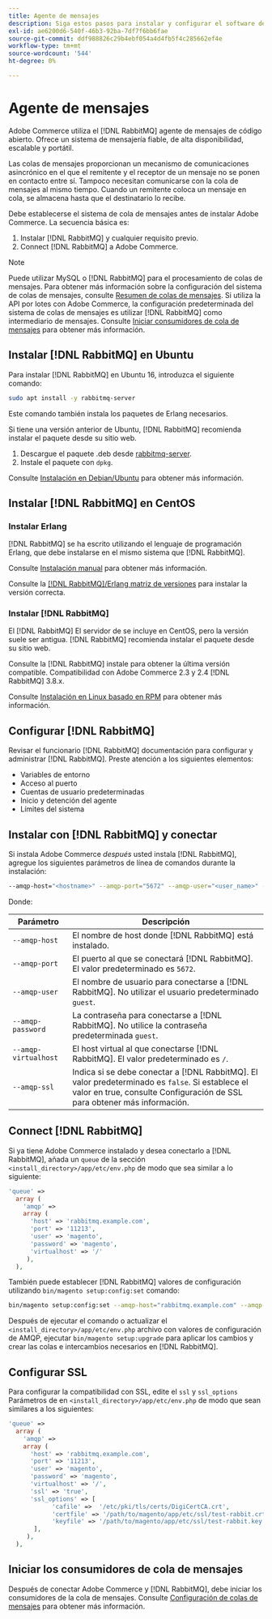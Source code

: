 ```yaml
---
title: Agente de mensajes
description: Siga estos pasos para instalar y configurar el software de Agente de mensajes necesario (como [!DNL RabbitMQ]) para instalaciones locales de Adobe Commerce.
exl-id: ae6200d6-540f-46b3-92ba-7df7f6bb6fae
source-git-commit: ddf988826c29b4ebf054a4d4fb5f4c285662ef4e
workflow-type: tm+mt
source-wordcount: '544'
ht-degree: 0%

---
```


# Agente de mensajes

Adobe Commerce utiliza el [!DNL RabbitMQ] agente de mensajes de código abierto. Ofrece un sistema de mensajería fiable, de alta disponibilidad, escalable y portátil.

Las colas de mensajes proporcionan un mecanismo de comunicaciones asincrónico en el que el remitente y el receptor de un mensaje no se ponen en contacto entre sí. Tampoco necesitan comunicarse con la cola de mensajes al mismo tiempo. Cuando un remitente coloca un mensaje en cola, se almacena hasta que el destinatario lo recibe.

Debe establecerse el sistema de cola de mensajes antes de instalar Adobe Commerce. La secuencia básica es:

1. Instalar [!DNL RabbitMQ] y cualquier requisito previo.
1. Connect [!DNL RabbitMQ] a Adobe Commerce.

>[!NOTE]
>
>Puede utilizar MySQL o [!DNL RabbitMQ] para el procesamiento de colas de mensajes. Para obtener más información sobre la configuración del sistema de colas de mensajes, consulte [Resumen de colas de mensajes](https://developer.adobe.com/commerce/php/development/components/message-queues/). Si utiliza la API por lotes con Adobe Commerce, la configuración predeterminada del sistema de colas de mensajes es utilizar [!DNL RabbitMQ] como intermediario de mensajes. Consulte [Iniciar consumidores de cola de mensajes](../../configuration/cli/start-message-queues.md) para obtener más información.

## Instalar [!DNL RabbitMQ] en Ubuntu

Para instalar [!DNL RabbitMQ] en Ubuntu 16, introduzca el siguiente comando:

```bash
sudo apt install -y rabbitmq-server
```

Este comando también instala los paquetes de Erlang necesarios.

Si tiene una versión anterior de Ubuntu, [!DNL RabbitMQ] recomienda instalar el paquete desde su sitio web.

1. Descargue el paquete .deb desde [rabbitmq-server](https://www.rabbitmq.com/download.html).
1. Instale el paquete con `dpkg`.

Consulte [Instalación en Debian/Ubuntu](https://www.rabbitmq.com/install-debian.html) para obtener más información.

## Instalar [!DNL RabbitMQ] en CentOS

### Instalar Erlang

[!DNL RabbitMQ] se ha escrito utilizando el lenguaje de programación Erlang, que debe instalarse en el mismo sistema que [!DNL RabbitMQ].

Consulte [Instalación manual](https://www.erlang-solutions.com/downloads/) para obtener más información.

Consulte la [[!DNL RabbitMQ]/Erlang matriz de versiones](https://www.rabbitmq.com/which-erlang.html) para instalar la versión correcta.

### Instalar [!DNL RabbitMQ]

El [!DNL RabbitMQ] El servidor de se incluye en CentOS, pero la versión suele ser antigua. [!DNL RabbitMQ] recomienda instalar el paquete desde su sitio web.

Consulte la [!DNL RabbitMQ] instale para obtener la última versión compatible. Compatibilidad con Adobe Commerce 2.3 y 2.4 [!DNL RabbitMQ] 3.8.x.

Consulte [Instalación en Linux basado en RPM](https://www.rabbitmq.com/install-rpm.html) para obtener más información.

## Configurar [!DNL RabbitMQ]

Revisar el funcionario [!DNL RabbitMQ] documentación para configurar y administrar [!DNL RabbitMQ]. Preste atención a los siguientes elementos:

* Variables de entorno
* Acceso al puerto
* Cuentas de usuario predeterminadas
* Inicio y detención del agente
* Límites del sistema

## Instalar con [!DNL RabbitMQ] y conectar

Si instala Adobe Commerce _después_ usted instala [!DNL RabbitMQ], agregue los siguientes parámetros de línea de comandos durante la instalación:

```bash
--amqp-host="<hostname>" --amqp-port="5672" --amqp-user="<user_name>" --amqp-password="<password>" --amqp-virtualhost="/"
```

Donde:

| Parámetro | Descripción |
|--- |--- |
| `--amqp-host` | El nombre de host donde [!DNL RabbitMQ] está instalado. |
| `--amqp-port` | El puerto al que se conectará [!DNL RabbitMQ]. El valor predeterminado es `5672`. |
| `--amqp-user` | El nombre de usuario para conectarse a [!DNL RabbitMQ]. No utilizar el usuario predeterminado `guest`. |
| `--amqp-password` | La contraseña para conectarse a [!DNL RabbitMQ]. No utilice la contraseña predeterminada `guest`. |
| `--amqp-virtualhost` | El host virtual al que conectarse [!DNL RabbitMQ]. El valor predeterminado es `/`. |
| `--amqp-ssl` | Indica si se debe conectar a [!DNL RabbitMQ]. El valor predeterminado es `false`. Si establece el valor en true, consulte Configuración de SSL para obtener más información. |

## Connect [!DNL RabbitMQ]

Si ya tiene Adobe Commerce instalado y desea conectarlo a [!DNL RabbitMQ], añada un `queue` de la sección `<install_directory>/app/etc/env.php` de modo que sea similar a lo siguiente:

```php
'queue' =>
  array (
    'amqp' =>
    array (
      'host' => 'rabbitmq.example.com',
      'port' => '11213',
      'user' => 'magento',
      'password' => 'magento',
      'virtualhost' => '/'
     ),
  ),
```

También puede establecer [!DNL RabbitMQ] valores de configuración utilizando `bin/magento setup:config:set` comando:

```bash
bin/magento setup:config:set --amqp-host="rabbitmq.example.com" --amqp-port="11213" --amqp-user="magento" --amqp-password="magento" --amqp-virtualhost="/"
```

Después de ejecutar el comando o actualizar el `<install_directory>/app/etc/env.php` archivo con valores de configuración de AMQP, ejecutar `bin/magento setup:upgrade` para aplicar los cambios y crear las colas e intercambios necesarios en [!DNL RabbitMQ].

## Configurar SSL

Para configurar la compatibilidad con SSL, edite el `ssl` y `ssl_options` Parámetros de en `<install_directory>/app/etc/env.php` de modo que sean similares a los siguientes:

```php
'queue' =>
  array (
    'amqp' =>
    array (
      'host' => 'rabbitmq.example.com',
      'port' => '11213',
      'user' => 'magento',
      'password' => 'magento',
      'virtualhost' => '/',
      'ssl' => 'true',
      'ssl_options' => [
            'cafile' =>  '/etc/pki/tls/certs/DigiCertCA.crt',
            'certfile' => '/path/to/magento/app/etc/ssl/test-rabbit.crt',
            'keyfile' => '/path/to/magento/app/etc/ssl/test-rabbit.key'
       ],
     ),
  ),
```

## Iniciar los consumidores de cola de mensajes

Después de conectar Adobe Commerce y [!DNL RabbitMQ], debe iniciar los consumidores de la cola de mensajes. Consulte [Configuración de colas de mensajes](../../configuration/cli/start-message-queues.md) para obtener más información.
